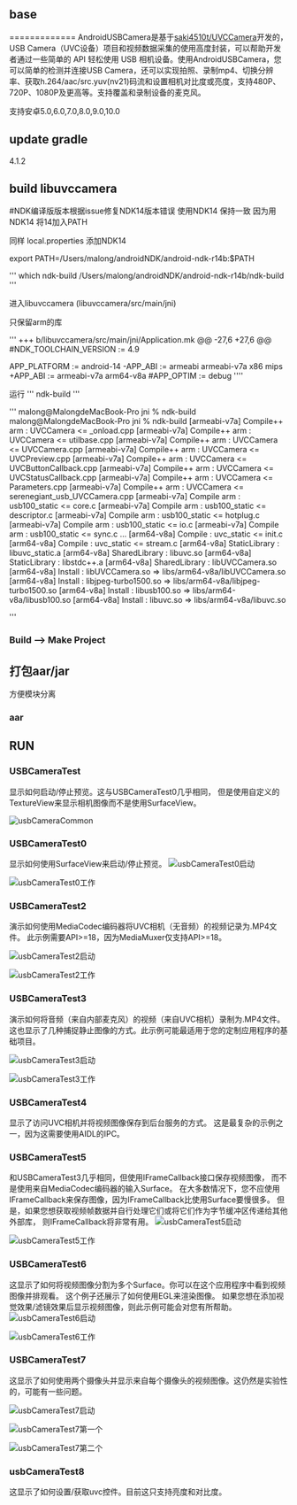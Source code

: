 ## base
=============
AndroidUSBCamera是基于[saki4510t/UVCCamera](https://github.com/saki4510t/UVCCamera)开发的，USB Camera（UVC设备）项目和视频数据采集的使用高度封装，可以帮助开发者通过一些简单的 API 轻松使用 USB 相机设备。使用AndroidUSBCamera，您可以简单的检测并连接USB Camera，还可以实现拍照、录制mp4、切换分辨率、获取h.264/aac/src.yuv(nv21)码流和设置相机对比度或亮度，支持480P、720P、1080P及更高等。支持覆盖和录制设备的麦克风。

支持安卓5.0,6.0,7.0,8.0,9.0,10.0

##  update gradle

4.1.2


##  build  libuvccamera

#NDK编译版版本根据issue修复NDK14版本错误 使用NDK14 保持一致
因为用NDK14  将14加入PATH

同样  local.properties
添加NDK14



export PATH=/Users/malong/androidNDK/android-ndk-r14b:$PATH

'''
 which ndk-build
/Users/malong/androidNDK/android-ndk-r14b/ndk-build
'''

进入libuvccamera  (libuvccamera/src/main/jni)

只保留arm的库

'''
+++ b/libuvccamera/src/main/jni/Application.mk
@@ -27,6 +27,6 @@
 #NDK_TOOLCHAIN_VERSION := 4.9

 APP_PLATFORM := android-14
-APP_ABI := armeabi armeabi-v7a x86 mips
+APP_ABI := armeabi-v7a arm64-v8a
 #APP_OPTIM := debug
''''

运行
'''
ndk-build
'''

'''
malong@MalongdeMacBook-Pro jni % ndk-build
malong@MalongdeMacBook-Pro jni % ndk-build
[armeabi-v7a] Compile++ arm  : UVCCamera <= _onload.cpp
[armeabi-v7a] Compile++ arm  : UVCCamera <= utilbase.cpp
[armeabi-v7a] Compile++ arm  : UVCCamera <= UVCCamera.cpp
[armeabi-v7a] Compile++ arm  : UVCCamera <= UVCPreview.cpp
[armeabi-v7a] Compile++ arm  : UVCCamera <= UVCButtonCallback.cpp
[armeabi-v7a] Compile++ arm  : UVCCamera <= UVCStatusCallback.cpp
[armeabi-v7a] Compile++ arm  : UVCCamera <= Parameters.cpp
[armeabi-v7a] Compile++ arm  : UVCCamera <= serenegiant_usb_UVCCamera.cpp
[armeabi-v7a] Compile arm    : usb100_static <= core.c
[armeabi-v7a] Compile arm    : usb100_static <= descriptor.c
[armeabi-v7a] Compile arm    : usb100_static <= hotplug.c
[armeabi-v7a] Compile arm    : usb100_static <= io.c
[armeabi-v7a] Compile arm    : usb100_static <= sync.c
...
[arm64-v8a] Compile        : uvc_static <= init.c
[arm64-v8a] Compile        : uvc_static <= stream.c
[arm64-v8a] StaticLibrary  : libuvc_static.a
[arm64-v8a] SharedLibrary  : libuvc.so
[arm64-v8a] StaticLibrary  : libstdc++.a
[arm64-v8a] SharedLibrary  : libUVCCamera.so
[arm64-v8a] Install        : libUVCCamera.so => libs/arm64-v8a/libUVCCamera.so
[arm64-v8a] Install        : libjpeg-turbo1500.so => libs/arm64-v8a/libjpeg-turbo1500.so
[arm64-v8a] Install        : libusb100.so => libs/arm64-v8a/libusb100.so
[arm64-v8a] Install        : libuvc.so => libs/arm64-v8a/libuvc.so


'''

###  Build  --> Make Project

## 打包aar/jar 
方便模块分离

### aar


## RUN
### USBCameraTest
显示如何启动/停止预览。这与USBCameraTest0几乎相同，
但是使用自定义的TextureView来显示相机图像而不是使用SurfaceView。

![usbCameraCommon](runimages/ustCameraTest.png)

### USBCameraTest0
显示如何使用SurfaceView来启动/停止预览。
![usbCameraTest0启动](runimages/ustCameraTest0-1.png)

![usbCameraTest0工作](runimages/ustCameraTest0-2.png)


### USBCameraTest2
演示如何使用MediaCodec编码器将UVC相机（无音频）的视频记录为.MP4文件。
此示例需要API>=18，因为MediaMuxer仅支持API>=18。

![usbCameraTest2启动](runimages/ustCameraTest2-1.png)

![usbCameraTest2工作](runimages/ustCameraTest2-2.png)

### USBCameraTest3
演示如何将音频（来自内部麦克风）的视频（来自UVC相机）录制为.MP4文件。
这也显示了几种捕捉静止图像的方式。此示例可能最适用于您的定制应用程序的基础项目。

![usbCameraTest3启动](runimages/ustCameraTest3-1.png)

![usbCameraTest3工作](runimages/ustCameraTest3-2.png)

### USBCameraTest4
显示了访问UVC相机并将视频图像保存到后台服务的方式。
这是最复杂的示例之一，因为这需要使用AIDL的IPC。

### USBCameraTest5
和USBCameraTest3几乎相同，但使用IFrameCallback接口保存视频图像，
而不是使用来自MediaCodec编码器的输入Surface。
在大多数情况下，您不应使用IFrameCallback来保存图像，因为IFrameCallback比使用Surface要慢很多。
但是，如果您想获取视频帧数据并自行处理它们或将它们作为字节缓冲区传递给其他外部库，
则IFrameCallback将非常有用。
![usbCameraTest5启动](runimages/ustCameraTest5-1.png)

![usbCameraTest5工作](runimages/ustCameraTest5-2.png)

### USBCameraTest6
这显示了如何将视频图像分割为多个Surface。你可以在这个应用程序中看到视频图像并排观看。
这个例子还展示了如何使用EGL来渲染图像。
如果您想在添加视觉效果/滤镜效果后显示视频图像，则此示例可能会对您有所帮助。
![usbCameraTest6启动](runimages/ustCameraTest6-1.png)

![usbCameraTest6工作](runimages/ustCameraTest6-2.png)


### USBCameraTest7
这显示了如何使用两个摄像头并显示来自每个摄像头的视频图像。这仍然是实验性的，可能有一些问题。

![usbCameraTest7启动](runimages/ustCameraTest7-1.png)

![usbCameraTest7第一个](runimages/ustCameraTest7-2.png)


![usbCameraTest7第二个](runimages/ustCameraTest7-3.png)

### usbCameraTest8
这显示了如何设置/获取uvc控件。目前这只支持亮度和对比度。